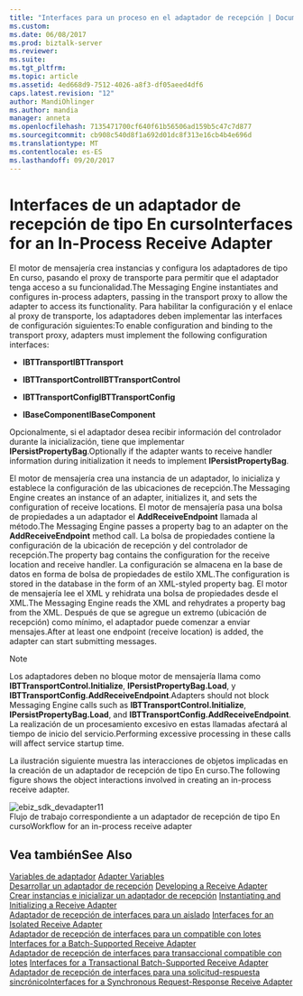 ```yaml
---
title: "Interfaces para un proceso en el adaptador de recepción | Documentos de Microsoft"
ms.custom: 
ms.date: 06/08/2017
ms.prod: biztalk-server
ms.reviewer: 
ms.suite: 
ms.tgt_pltfrm: 
ms.topic: article
ms.assetid: 4ed668d9-7512-4026-a8f3-df05aeed4df6
caps.latest.revision: "12"
author: MandiOhlinger
ms.author: mandia
manager: anneta
ms.openlocfilehash: 7135471700cf640f61b56506ad159b5c47c7d877
ms.sourcegitcommit: cb908c540d8f1a692d01dc8f313e16cb4b4e696d
ms.translationtype: MT
ms.contentlocale: es-ES
ms.lasthandoff: 09/20/2017
---
```

# <a name="interfaces-for-an-in-process-receive-adapter"></a><span data-ttu-id="7ed7e-102">Interfaces de un adaptador de recepción de tipo En curso</span><span class="sxs-lookup"><span data-stu-id="7ed7e-102">Interfaces for an In-Process Receive Adapter</span></span>
<span data-ttu-id="7ed7e-103">El motor de mensajería crea instancias y configura los adaptadores de tipo En curso, pasando el proxy de transporte para permitir que el adaptador tenga acceso a su funcionalidad.</span><span class="sxs-lookup"><span data-stu-id="7ed7e-103">The Messaging Engine instantiates and configures in-process adapters, passing in the transport proxy to allow the adapter to access its functionality.</span></span> <span data-ttu-id="7ed7e-104">Para habilitar la configuración y el enlace al proxy de transporte, los adaptadores deben implementar las interfaces de configuración siguientes:</span><span class="sxs-lookup"><span data-stu-id="7ed7e-104">To enable configuration and binding to the transport proxy, adapters must implement the following configuration interfaces:</span></span>  
  
-   <span data-ttu-id="7ed7e-105">**IBTTransport**</span><span class="sxs-lookup"><span data-stu-id="7ed7e-105">**IBTTransport**</span></span>  
  
-   <span data-ttu-id="7ed7e-106">**IBTTransportControl**</span><span class="sxs-lookup"><span data-stu-id="7ed7e-106">**IBTTransportControl**</span></span>  
  
-   <span data-ttu-id="7ed7e-107">**IBTTransportConfig**</span><span class="sxs-lookup"><span data-stu-id="7ed7e-107">**IBTTransportConfig**</span></span>  
  
-   <span data-ttu-id="7ed7e-108">**IBaseComponent**</span><span class="sxs-lookup"><span data-stu-id="7ed7e-108">**IBaseComponent**</span></span>  
  
 <span data-ttu-id="7ed7e-109">Opcionalmente, si el adaptador desea recibir información del controlador durante la inicialización, tiene que implementar **IPersistPropertyBag**.</span><span class="sxs-lookup"><span data-stu-id="7ed7e-109">Optionally if the adapter wants to receive handler information during initialization it needs to implement **IPersistPropertyBag**.</span></span>  
  
 <span data-ttu-id="7ed7e-110">El motor de mensajería crea una instancia de un adaptador, lo inicializa y establece la configuración de las ubicaciones de recepción.</span><span class="sxs-lookup"><span data-stu-id="7ed7e-110">The Messaging Engine creates an instance of an adapter, initializes it, and sets the configuration of receive locations.</span></span> <span data-ttu-id="7ed7e-111">El motor de mensajería pasa una bolsa de propiedades a un adaptador el **AddReceiveEndpoint** llamada al método.</span><span class="sxs-lookup"><span data-stu-id="7ed7e-111">The Messaging Engine passes a property bag to an adapter on the **AddReceiveEndpoint** method call.</span></span> <span data-ttu-id="7ed7e-112">La bolsa de propiedades contiene la configuración de la ubicación de recepción y del controlador de recepción.</span><span class="sxs-lookup"><span data-stu-id="7ed7e-112">The property bag contains the configuration for the receive location and receive handler.</span></span> <span data-ttu-id="7ed7e-113">La configuración se almacena en la base de datos en forma de bolsa de propiedades de estilo XML.</span><span class="sxs-lookup"><span data-stu-id="7ed7e-113">The configuration is stored in the database in the form of an XML-styled property bag.</span></span> <span data-ttu-id="7ed7e-114">El motor de mensajería lee el XML y rehidrata una bolsa de propiedades desde el XML.</span><span class="sxs-lookup"><span data-stu-id="7ed7e-114">The Messaging Engine reads the XML and rehydrates a property bag from the XML.</span></span> <span data-ttu-id="7ed7e-115">Después de que se agregue un extremo (ubicación de recepción) como mínimo, el adaptador puede comenzar a enviar mensajes.</span><span class="sxs-lookup"><span data-stu-id="7ed7e-115">After at least one endpoint (receive location) is added, the adapter can start submitting messages.</span></span>  
  
> [!NOTE]
>  <span data-ttu-id="7ed7e-116">Los adaptadores deben no bloque motor de mensajería llama como **IBTTransportControl.Initialize**, **IPersistPropertyBag.Load**, y **IBTTransportConfig.AddReceiveEndpoint**.</span><span class="sxs-lookup"><span data-stu-id="7ed7e-116">Adapters should not block Messaging Engine calls such as **IBTTransportControl.Initialize**, **IPersistPropertyBag.Load**, and **IBTTransportConfig.AddReceiveEndpoint**.</span></span> <span data-ttu-id="7ed7e-117">La realización de un procesamiento excesivo en estas llamadas afectará al tiempo de inicio del servicio.</span><span class="sxs-lookup"><span data-stu-id="7ed7e-117">Performing excessive processing in these calls will affect service startup time.</span></span>  
  
 <span data-ttu-id="7ed7e-118">La ilustración siguiente muestra las interacciones de objetos implicadas en la creación de un adaptador de recepción de tipo En curso.</span><span class="sxs-lookup"><span data-stu-id="7ed7e-118">The following figure shows the object interactions involved in creating an in-process receive adapter.</span></span>  
  
 ![](../core/media/ebiz-sdk-devadapter11.gif "ebiz_sdk_devadapter11")  
<span data-ttu-id="7ed7e-119">Flujo de trabajo correspondiente a un adaptador de recepción de tipo En curso</span><span class="sxs-lookup"><span data-stu-id="7ed7e-119">Workflow for an in-process receive adapter</span></span>  
  
## <a name="see-also"></a><span data-ttu-id="7ed7e-120">Vea también</span><span class="sxs-lookup"><span data-stu-id="7ed7e-120">See Also</span></span>  
 <span data-ttu-id="7ed7e-121">[Variables de adaptador](../core/adapter-variables.md) </span><span class="sxs-lookup"><span data-stu-id="7ed7e-121">[Adapter Variables](../core/adapter-variables.md) </span></span>  
 <span data-ttu-id="7ed7e-122">[Desarrollar un adaptador de recepción](../core/developing-a-receive-adapter.md) </span><span class="sxs-lookup"><span data-stu-id="7ed7e-122">[Developing a Receive Adapter](../core/developing-a-receive-adapter.md) </span></span>  
 <span data-ttu-id="7ed7e-123">[Crear instancias e inicializar un adaptador de recepción](../core/instantiating-and-initializing-a-receive-adapter.md) </span><span class="sxs-lookup"><span data-stu-id="7ed7e-123">[Instantiating and Initializing a Receive Adapter](../core/instantiating-and-initializing-a-receive-adapter.md) </span></span>  
 <span data-ttu-id="7ed7e-124">[Adaptador de recepción de interfaces para un aislado](../core/interfaces-for-an-isolated-receive-adapter.md) </span><span class="sxs-lookup"><span data-stu-id="7ed7e-124">[Interfaces for an Isolated Receive Adapter](../core/interfaces-for-an-isolated-receive-adapter.md) </span></span>  
 <span data-ttu-id="7ed7e-125">[Adaptador de recepción de interfaces para un compatible con lotes](../core/interfaces-for-a-batch-supported-receive-adapter.md) </span><span class="sxs-lookup"><span data-stu-id="7ed7e-125">[Interfaces for a Batch-Supported Receive Adapter](../core/interfaces-for-a-batch-supported-receive-adapter.md) </span></span>  
 <span data-ttu-id="7ed7e-126">[Adaptador de recepción de interfaces para transaccional compatible con lotes](../core/interfaces-for-a-transactional-batch-supported-receive-adapter.md) </span><span class="sxs-lookup"><span data-stu-id="7ed7e-126">[Interfaces for a Transactional Batch-Supported Receive Adapter](../core/interfaces-for-a-transactional-batch-supported-receive-adapter.md) </span></span>  
 [<span data-ttu-id="7ed7e-127">Adaptador de recepción de interfaces para una solicitud-respuesta sincrónico</span><span class="sxs-lookup"><span data-stu-id="7ed7e-127">Interfaces for a Synchronous Request-Response Receive Adapter</span></span>](../core/interfaces-for-a-synchronous-request-response-receive-adapter.md)